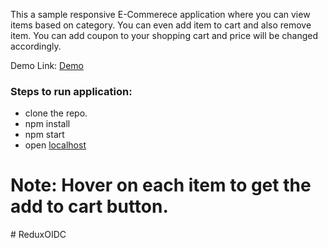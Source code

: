 This a sample responsive E-Commerece application where you can view items based on category. You can even add item to cart and also remove item. You can add coupon to your shopping cart and price will be changed accordingly.

Demo Link: [Demo](https://ecommerce-sandip.herokuapp.com/)

### Steps to run application:
- clone the repo.
- npm install
- npm start
- open [localhost](http://localhost:3000)

# Note: Hover on each item to get the add to cart button.
#   R e d u x O I D C  
 